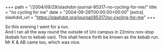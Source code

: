 +++
path = "/2004/09/29/slashdot-journal-85317-no-cycling-for-me/"
title = "no cycling for me"
date = "2004-09-29T00:00:00+00:00"
[extra]
slashdot_url = "https://slashdot.org/journal/85317/no-cycling-for-me"
+++

<p>So this evening I went for a run.<br>And I ran all the way round the outside of Uni campus in 22mins non-stop (kebab fun to kebab van). This shall hence forth be known as the kebab run.<br>Mr K &amp; AB came too, which was nice.</p>

